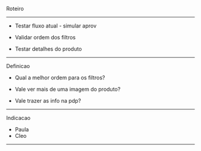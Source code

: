 
Roteiro

---

- Testar fluxo atual - simular aprov

- Validar ordem dos filtros

- Testar detalhes do produto


---

Definicao

- Qual a melhor ordem para os filtros?

- Vale ver mais de uma imagem do produto?

- Vale trazer as info na pdp?

---


Indicacao 
- Paula
- Cleo


---



